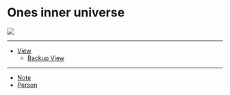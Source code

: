 # Ones inner universe

[![](https://image-link.xieyuheng.now.sh/inner/cover.png)](https://inner.xieyuheng.now.sh)

---

- [View](https://inner.xieyuheng.now.sh)
  - [Backup View](http://inner-universe.surge.sh)

---

- [Note](/docs/source/_posts/note)
- [Person](/docs/source/_posts/person)
